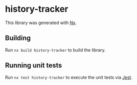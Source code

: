 # history-tracker

This library was generated with [Nx](https://nx.dev).

## Building

Run `nx build history-tracker` to build the library.

## Running unit tests

Run `nx test history-tracker` to execute the unit tests via [Jest](https://jestjs.io).
